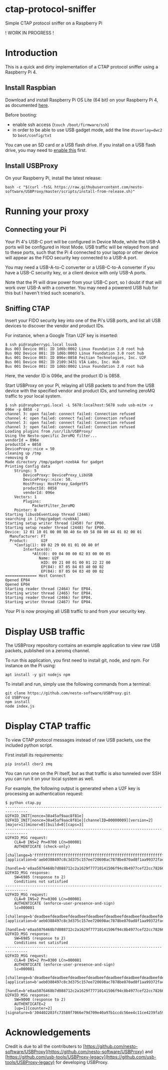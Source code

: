 # ctap-protocol-sniffer

Simple CTAP protocol sniffer on a Raspberry Pi

! WORK IN PROGRESS !

# Introduction

This is a quick and dirty implementation of a CTAP protocol sniffer using a Raspberry Pi 4.

## Install Raspbian

Download and install Raspberry Pi OS Lite (64 bit) on your Raspberry Pi 4, as documented
[here](https://www.raspberrypi.com/software/).

Before booting:
- enable ssh access (`touch /boot/firmware/ssh`)
- in order to be able to use USB gadget mode, add the line `dtoverlay=dwc2` to `boot/config/txt`

You can use an SD card or a USB flash drive.
If you install on a USB flash drive, you may need to
[enable this](https://www.raspberrypi.com/documentation/computers/raspberry-pi.html#usb-mass-storage-boot)
first.

## Install USBProxy

On your Raspberry Pi, install the latest release:

    bash -c "$(curl -fsSL https://raw.githubusercontent.com/nesto-software/USBProxy/master/scripts/install-from-release.sh)"

# Running your proxy

## Connecting your Pi

Your Pi 4's USB-C port will be configured in Device Mode, while the USB-A ports will be configured in Host Mode.
USB traffic will be relayed from and to these ports, such that the Pi 4 connected to your laptop or other device will appear as the FIDO security key connected to a USB-A port.

You may need a USB-A-to-C converter or a USB-C-to-A converter if you have a USB-C security key, or a client device with only USB-A ports.

Note that the PI will draw power from your USB-C port, so I doubt if that will work over USB-A with a converter. 
You may need a powererd USB hub for this but I haven't tried such scenario's.

## Sniffing CTAP

Insert your FIDO security key into one of the Pi's USB ports, and list all USB devices to discover the vendor and product IDs.

For instance, when a Google Titan U2F key is inserted:
```
$ ssh pi@raspberrypi.local lsusb
Bus 003 Device 001: ID 1d6b:0002 Linux Foundation 2.0 root hub
Bus 002 Device 001: ID 1d6b:0003 Linux Foundation 3.0 root hub
Bus 001 Device 003: ID 096e:0858 Feitian Technologies, Inc. U2F
Bus 001 Device 002: ID 2109:3431 VIA Labs, Inc. Hub
Bus 001 Device 001: ID 1d6b:0002 Linux Foundation 2.0 root hub
```
Here, the vendor ID is 096e, and the product ID is 0858.

Start USBProxy on your Pi, relaying all USB packets to and from the USB device with the specified vendor and product IDs, and tunneling zeroMQ traffic to your local system.

```
$ ssh pi@raspberrypi.local -L 5678:localhost:5678 sudo usb-mitm -v 096e -p 0858 -z
channel 3: open failed: connect failed: Connection refused
channel 4: open failed: connect failed: Connection refused
channel 3: open failed: connect failed: Connection refused
channel 3: open failed: connect failed: Connection refused
Loading plugins from /usr/lib/USBProxy/
Using the Nesto-specific ZeroMQ filter...
vendorId = 096e
productId = 0858
DeviceProxy::nice = 50
cleaning up /tmp
removing 0
Made directory /tmp/gadget-nzebkA for gadget
Printing Config data
	Strings: 5
		DeviceProxy: DeviceProxy_LibUSB
		DeviceProxy::nice: 50.
		HostProxy: HostProxy_GadgetFS
		productId: 0858
		vendorId: 096e
	Vectors: 1
		Plugins:
			PacketFilter_ZeroMQ
	Pointer: 0
Starting libusbEventLoop thread (2446) 
searching in [/tmp/gadget-nzebkA]
Starting setup writer thread (2450) for EP00.
Starting setup reader thread (2448) for EP00.
Device: 12 01 10 01 00 00 00 40 6e 09 58 08 00 44 01 02 00 01
  Manufacturer: FT
  Product:      U2F
	*Config(1): 09 02 29 00 01 01 00 80 0f
		Interface(0):
			*Alt(0): 09 04 00 00 02 03 00 00 05
			   Name: U2F
				HID: 09 21 00 01 00 01 22 22 00
				EP(84): 07 05 84 03 40 00 02
				EP(04): 07 05 04 03 40 00 02
============== Host Connect
Opened EP84
Opened EP04
Starting reader thread (2464) for EP84.
Starting writer thread (2465) for EP84.
Starting reader thread (2466) for EP04.
Starting writer thread (2467) for EP04.

```

Your PI is now proxying all USB traffic to and from your security key.

# Display USB traffic

The USBProxy repository contains an example application to view raw USB packets, published on a zeromq channel.

To run this application, you first need to install git, node, and npm. For instance on the Pi using:

    apt install -y git nodejs npm

To install and run, simply use the following commands from a terminal:

```
git clone https://github.com/nesto-software/USBProxy.git
cd USBProxy
npm install
node index.js
```

# Display CTAP traffic


To view CTAP protocol messages instead of raw USB packets, use the included python script.

First install its requirements:

    pip install cbor2 zmq

You can run one on the Pi itself, but as that traffic is also tunneled over SSH you can run it on your local system as well.

For example, the following output is generated when a U2F key is processing an authentication request:

```
$ python ctap.py 
--------------------------------------------------------------------------------
U2FHID_INIT[nonce=38a45af9aac8f81e]
U2FHID_INIT[nonce=38a45af9aac8f81e][channelID=00000009][version=2][major=1][minor=0][build=0][caps=3]
--------------------------------------------------------------------------------
U2FHID_MSG request:
	CLA=0 INS=2 Pn=0700 LCn=000081
	AUTHENTICATE (check-only)
	[challenge=b'ffffffffffffffffffffffffffffffffffffffffffffffffffffffffffffffff'][application=b'aeb0388497c8c3d375c157ee720698ac7878be870ad8f1aa99372fac5db45b54']
	[handle=b'e8aa5076468b7d088712c2a1629f77710141506f94c8b4977cef22cc78266a712de32600f06b73816e8f96c8f409ee9d550c2358b387c78ce03599b2402f4847']
U2FHID_MSG response:
	SW=6985 (response to 2)
	Conditions not satisfied
--------------------------------------------------------------------------------
U2FHID_MSG request:
	CLA=0 INS=2 Pn=0300 LCn=000081
	AUTHENTICATE (enforce-user-presence-and-sign)
	lc=000081
	[challenge=b'deadbeefdeadbeefdeadbeefdeadbeefdeadbeefdeadbeefdeadbeefdeadbeef'][application=b'aeb0388497c8c3d375c157ee720698ac7878be870ad8f1aa99372fac5db45b54']
	[handle=b'e8aa5076468b7d088712c2a1629f77710141506f94c8b4977cef22cc78266a712de32600f06b73816e8f96c8f409ee9d550c2358b387c78ce03599b2402f4847']
U2FHID_MSG response:
	SW=6985 (response to 2)
	Conditions not satisfied
--------------------------------------------------------------------------------
U2FHID_MSG request:
	CLA=0 INS=2 Pn=0300 LCn=000081
	AUTHENTICATE (enforce-user-presence-and-sign)
	lc=000081
	[challenge=b'deadbeefdeadbeefdeadbeefdeadbeefdeadbeefdeadbeefdeadbeefdeadbeef'][application=b'aeb0388497c8c3d375c157ee720698ac7878be870ad8f1aa99372fac5db45b54']
	[handle=b'e8aa5076468b7d088712c2a1629f77710141506f94c8b4977cef22cc78266a712de32600f06b73816e8f96c8f409ee9d550c2358b387c78ce03599b2402f4847']
U2FHID_MSG response:
	SW=9000 (response to 2)
	AUTHENTICATE=2
	[up=1][counter=2][signature=b'304402203fc73580f7066e79d709e40a97b1ccdc56ee4c11ce4239fa59855aab6096d6f0022079fa00709e219d342feb45f5ad7cafb4ba02a2b55465801c3b62b705770d0470']

```


# Acknowledgements

Credit is due to all the contributers to 
[https://github.com/nesto-software/USBProxy](https://github.com/nesto-software/USBProxy)
and
[https://github.com/usb-tools/USBProxy-legacy](https://github.com/usb-tools/USBProxy-legacy)
for developing USBProxy.

